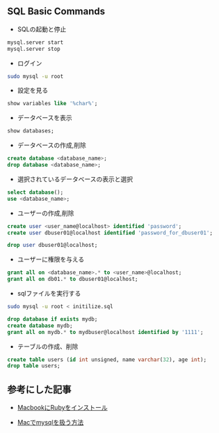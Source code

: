 ## SQL Basic Commands
- SQLの起動と停止
```zsh
mysql.server start
mysql.server stop
```

- ログイン
```zsh
sudo mysql -u root
```

- 設定を見る
```sql
show variables like '%char%';
```

- データベースを表示
```sql
show databases;
```

- データベースの作成,削除
```sql
create database <database_name>;
drop database <database_name>;
```

- 選択されているデータベースの表示と選択
```sql
select database();
use <database_name>;
```

- ユーザーの作成,削除
```sql
create user <user_name@localhost> identified 'password';
create user dbuser01@localhost identified 'password_for_dbuser01';

drop user dbuser01@localhost;
```

- ユーザーに権限を与える
```sql
grant all on <database_name>.* to <user_name>@localhost;
grant all on db01.* to dbuser01@localhost;
```

- sqlファイルを実行する
```zsh
sudo mysql -u root < initilize.sql
```

```sql
drop database if exists mydb;
create database mydb;
grant all on mydb.* to mydbuser@localhost identified by '1111';
```

- テーブルの作成、削除
```sql
create table users (id int unsigned, name varchar(32), age int);
drop table users;
```


## 参考にした記事
- [MacbookにRubyをインストール](https://qiita.com/yamato1491038/items/ae95114b9f25c4a10cf0)

- [Macでmysqlを扱う方法](https://qiita.com/fuwamaki/items/194c2a82bd6865f26045)
